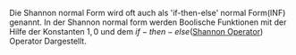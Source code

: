 Die Shannon normal Form wird oft auch als 'if-then-else' normal Form(INF) genannt.
In der Shannon normal form werden Boolische Funktionen mit der Hilfe der Konstanten $1,0$ und dem $if-then-else$([Shannon Operator](Shannon%20Operator.md)) Operator Dargestellt.